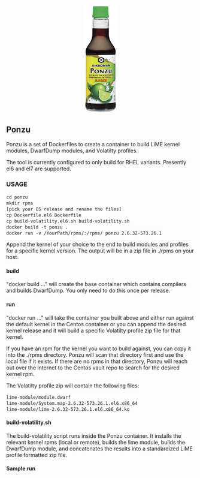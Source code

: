 <center><img src="ponzu.jpg"></center>

## Ponzu

Ponzu is a set of Dockerfiles to create a container to build LiME kernel modules, DwarfDump modules, and Volatilty profiles.

The tool is currently configured to only build for RHEL variants. Presently el6 and el7 are supported.

### USAGE

```
cd ponzu
mkdir rpms
[pick your OS release and rename the files]
cp Dockerfile.el6 Dockerfile
cp build-volatility.el6.sh build-volatility.sh
docker build -t ponzu .
docker run -v /YourPath/rpms/:/rpms/ ponzu 2.6.32-573.26.1
```

Append the kernel of your choice to the end to build modules and profiles for a specific kernel version.  The output will be in a zip file in ./rpms on your host.

#### build
"docker build ..." will create the base container which contains compilers and builds DwarfDump.  You only need to do this once per release.

#### run
"docker run ..." will take the container you built above and either run against the default kernel in the Centos container or you can append the desired kernel release and it will build a specific Volatilty profile zip file for that kernel.

If you have an rpm for the kernel you want to build against, you can copy it into the ./rpms directory.  Ponzu will scan that directory first and use the local file if it exists.  If there are no rpms in that directory, Ponzu will reach out over the internet to the Centos vault repo to search for the desired kernel rpm.


The Volatilty profile zip will contain the following files:

```
lime-module/module.dwarf
lime-module/System.map-2.6.32-573.26.1.el6.x86_64
lime-module/lime-2.6.32-573.26.1.el6.x86_64.ko
```

#### build-volatility.sh

The build-volatility script runs inside the Ponzu container.  It installs the relevant kernel rpms (local or remote), builds the lime module, builds the DwarfDump module, and concatenates the results into a standardized LiME profile formatted zip file.



#### Sample run

```
```
